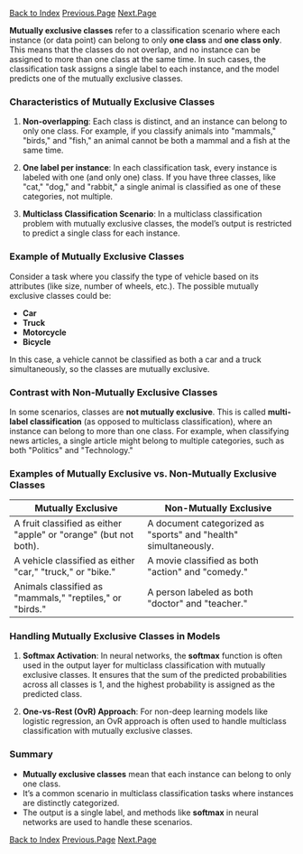 [Back to Index](./index.md)  [Previous.Page](./Page-3_MultiClassClassification.md)  [Next.Page](./Page-5_Cost-Functions-Gradient-Descent.md)


**Mutually exclusive classes** refer to a classification scenario where each instance (or data point) can belong to only **one class** and **one class only**. This means that the classes do not overlap, and no instance can be assigned to more than one class at the same time. In such cases, the classification task assigns a single label to each instance, and the model predicts one of the mutually exclusive classes.

### Characteristics of Mutually Exclusive Classes
1. **Non-overlapping**: Each class is distinct, and an instance can belong to only one class. For example, if you classify animals into "mammals," "birds," and "fish," an animal cannot be both a mammal and a fish at the same time.
   
2. **One label per instance**: In each classification task, every instance is labeled with one (and only one) class. If you have three classes, like "cat," "dog," and "rabbit," a single animal is classified as one of these categories, not multiple.

3. **Multiclass Classification Scenario**: In a multiclass classification problem with mutually exclusive classes, the model’s output is restricted to predict a single class for each instance.

### Example of Mutually Exclusive Classes
Consider a task where you classify the type of vehicle based on its attributes (like size, number of wheels, etc.). The possible mutually exclusive classes could be:

- **Car**
- **Truck**
- **Motorcycle**
- **Bicycle**

In this case, a vehicle cannot be classified as both a car and a truck simultaneously, so the classes are mutually exclusive.

### Contrast with Non-Mutually Exclusive Classes
In some scenarios, classes are **not mutually exclusive**. This is called **multi-label classification** (as opposed to multiclass classification), where an instance can belong to more than one class. For example, when classifying news articles, a single article might belong to multiple categories, such as both "Politics" and "Technology."

### Examples of Mutually Exclusive vs. Non-Mutually Exclusive Classes

| **Mutually Exclusive**                     | **Non-Mutually Exclusive**          |
|--------------------------------------------|-------------------------------------|
| A fruit classified as either "apple" or "orange" (but not both). | A document categorized as "sports" and "health" simultaneously. |
| A vehicle classified as either "car," "truck," or "bike."        | A movie classified as both "action" and "comedy."               |
| Animals classified as "mammals," "reptiles," or "birds."        | A person labeled as both "doctor" and "teacher."                |

### Handling Mutually Exclusive Classes in Models
1. **Softmax Activation**: In neural networks, the **softmax** function is often used in the output layer for multiclass classification with mutually exclusive classes. It ensures that the sum of the predicted probabilities across all classes is 1, and the highest probability is assigned as the predicted class.

2. **One-vs-Rest (OvR) Approach**: For non-deep learning models like logistic regression, an OvR approach is often used to handle multiclass classification with mutually exclusive classes.

### Summary
- **Mutually exclusive classes** mean that each instance can belong to only one class.
- It’s a common scenario in multiclass classification tasks where instances are distinctly categorized.
- The output is a single label, and methods like **softmax** in neural networks are used to handle these scenarios.

[Back to Index](./index.md)  [Previous.Page](./Page-3_MultiClassClassification.md)  [Next.Page](./Page-5_Cost-Functions-Gradient-Descent.md)
